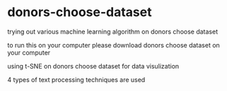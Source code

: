 # donors-choose-dataset
trying out various machine learning algorithm on donors choose dataset

to run this on your computer please download donors choose dataset on your computer

using t-SNE on donors choose dataset for data visulization

4 types of text processing techniques are used
